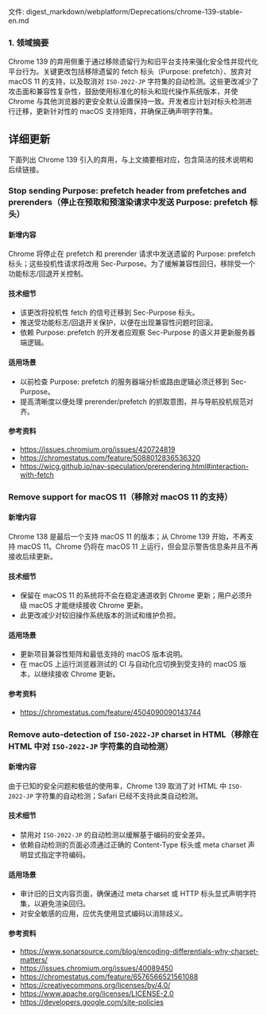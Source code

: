文件: digest_markdown/webplatform/Deprecations/chrome-139-stable-en.md

### 1. 领域摘要

Chrome 139 的弃用侧重于通过移除遗留行为和旧平台支持来强化安全性并现代化平台行为。关键更改包括移除遗留的 fetch 标头（Purpose: prefetch）、放弃对 macOS 11 的支持，以及取消对 `ISO-2022-JP` 字符集的自动检测。这些更改减少了攻击面和兼容性复杂性，鼓励使用标准化的标头和现代操作系统版本，并使 Chrome 与其他浏览器的更安全默认设置保持一致。开发者应计划对标头检测进行迁移，更新针对性的 macOS 支持矩阵，并确保正确声明字符集。

## 详细更新

下面列出 Chrome 139 引入的弃用，与上文摘要相对应，包含简洁的技术说明和后续链接。

### Stop sending Purpose: prefetch header from prefetches and prerenders（停止在预取和预渲染请求中发送 Purpose: prefetch 标头）

#### 新增内容
Chrome 将停止在 prefetch 和 prerender 请求中发送遗留的 Purpose: prefetch 标头；这些投机性请求将改用 Sec-Purpose。为了缓解兼容性回归，移除受一个功能标志/回退开关控制。

#### 技术细节
- 该更改将投机性 fetch 的信号迁移到 Sec-Purpose 标头。
- 推送受功能标志/回退开关保护，以便在出现兼容性问题时回滚。
- 依赖 Purpose: prefetch 的开发者应观察 Sec-Purpose 的语义并更新服务器端逻辑。

#### 适用场景
- 以前检查 Purpose: prefetch 的服务器端分析或路由逻辑必须迁移到 Sec-Purpose。
- 提高清晰度以便处理 prerender/prefetch 的抓取意图，并与导航投机规范对齐。

#### 参考资料
- https://issues.chromium.org/issues/420724819
- https://chromestatus.com/feature/5088012836536320
- https://wicg.github.io/nav-speculation/prerendering.html#interaction-with-fetch

### Remove support for macOS 11（移除对 macOS 11 的支持）

#### 新增内容
Chrome 138 是最后一个支持 macOS 11 的版本；从 Chrome 139 开始，不再支持 macOS 11。Chrome 仍将在 macOS 11 上运行，但会显示警告信息条并且不再接收后续更新。

#### 技术细节
- 保留在 macOS 11 的系统将不会在稳定通道收到 Chrome 更新；用户必须升级 macOS 才能继续接收 Chrome 更新。
- 此更改减少对较旧操作系统版本的测试和维护负担。

#### 适用场景
- 更新项目兼容性矩阵和最低支持的 macOS 版本说明。
- 在 macOS 上运行浏览器测试的 CI 与自动化应切换到受支持的 macOS 版本，以继续接收 Chrome 更新。

#### 参考资料
- https://chromestatus.com/feature/4504090090143744

### Remove auto-detection of `ISO-2022-JP` charset in HTML（移除在 HTML 中对 `ISO-2022-JP` 字符集的自动检测）

#### 新增内容
由于已知的安全问题和极低的使用率，Chrome 139 取消了对 HTML 中 `ISO-2022-JP` 字符集的自动检测；Safari 已经不支持此类自动检测。

#### 技术细节
- 禁用对 `ISO-2022-JP` 的自动检测以缓解基于编码的安全差异。
- 依赖自动检测的页面必须通过正确的 Content-Type 标头或 meta charset 声明显式指定字符编码。

#### 适用场景
- 审计旧的日文内容页面，确保通过 meta charset 或 HTTP 标头显式声明字符集，以避免渲染回归。
- 对安全敏感的应用，应优先使用显式编码以消除歧义。

#### 参考资料
- https://www.sonarsource.com/blog/encoding-differentials-why-charset-matters/
- https://issues.chromium.org/issues/40089450
- https://chromestatus.com/feature/6576566521561088
- https://creativecommons.org/licenses/by/4.0/
- https://www.apache.org/licenses/LICENSE-2.0
- https://developers.google.com/site-policies